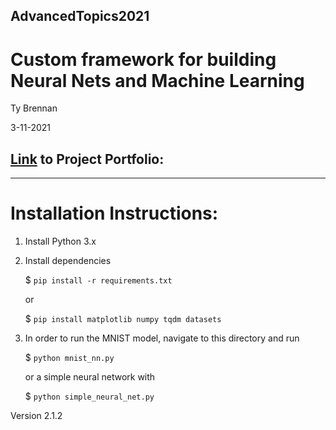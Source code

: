 ## AdvancedTopics2021
# Custom framework for building Neural Nets and Machine Learning

Ty Brennan

3-11-2021

## [Link](https://docs.google.com/document/d/1K67vvfC8h6nGXEnZhsk5SrjyHCBEgaVq9hfA94rSfTc/edit?usp=sharing) to Project Portfolio:
---

# Installation Instructions:

1. Install Python 3.x
2. Install dependencies
   
    $ `pip install -r requirements.txt`

    or

    $ `pip install matplotlib numpy tqdm datasets`

3. In order to run the MNIST model, navigate to this directory and run
   
    $ `python mnist_nn.py`

    or a simple neural network with 

    $ `python simple_neural_net.py`



Version 2.1.2